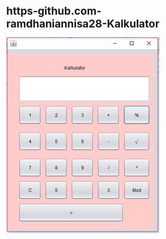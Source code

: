 # https-github.com-ramdhaniannisa28-Kalkulator
![alt text](https://github.com/ramdhaniannisa28/https-github.com-ramdhaniannisa28-Kalkulator/blob/master/Kalkulator.PNG)
